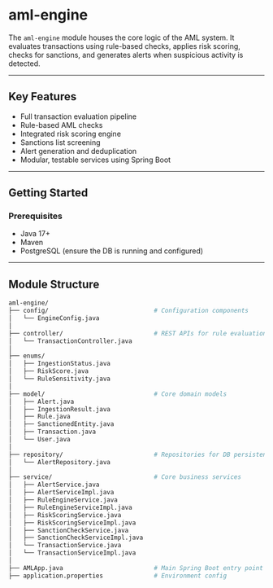 # aml-engine

The `aml-engine` module houses the core logic of the AML system. It evaluates transactions using rule-based checks, applies risk scoring, checks for sanctions, and generates alerts when suspicious activity is detected.

---

## Key Features

- Full transaction evaluation pipeline
- Rule-based AML checks
- Integrated risk scoring engine
- Sanctions list screening
- Alert generation and deduplication
- Modular, testable services using Spring Boot

---

## Getting Started

### Prerequisites

- Java 17+
- Maven
- PostgreSQL (ensure the DB is running and configured)

---

## Module Structure

```bash
aml-engine/
├── config/                             # Configuration components
│   └── EngineConfig.java
│
├── controller/                         # REST APIs for rule evaluation, alerts
│   └── TransactionController.java
│
├── enums/
│   ├── IngestionStatus.java
│   ├── RiskScore.java
│   └── RuleSensitivity.java
│
├── model/                              # Core domain models
│   ├── Alert.java
│   ├── IngestionResult.java
│   ├── Rule.java
│   ├── SanctionedEntity.java
│   ├── Transaction.java
│   └── User.java
│
├── repository/                         # Repositories for DB persistence
│   └── AlertRepository.java
│
├── service/                            # Core business services
│   ├── AlertService.java
│   ├── AlertServiceImpl.java
│   ├── RuleEngineService.java
│   ├── RuleEngineServiceImpl.java
│   ├── RiskScoringService.java
│   ├── RiskScoringServiceImpl.java
│   ├── SanctionCheckService.java
│   ├── SanctionCheckServiceImpl.java
│   └── TransactionService.java
│   └── TransactionServiceImpl.java
│
├── AMLApp.java                         # Main Spring Boot entry point
├── application.properties              # Environment config
